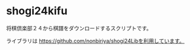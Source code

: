# shogi24kifu
将棋倶楽部２４から棋譜をダウンロードするスクリプトです。

ライブラリは
https://github.com/nonbiriya/shogi24Libを利用しています。
